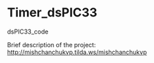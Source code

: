 # Timer_dsPIC33
dsPIC33_code

Brief description of the project:
http://mishchanchukvp.tilda.ws/mishchanchukvp 
